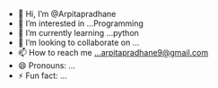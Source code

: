 - 👋 Hi, I’m @Arpitapradhane
- 👀 I’m interested in ...Programming
- 🌱 I’m currently learning ...python
- 💞️ I’m looking to collaborate on ...
- 📫 How to reach me ...arpitapradhane9@gmail.com
- 😄 Pronouns: ...
- ⚡ Fun fact: ...

<!---
Arpitapradhane/Arpitapradhane is a ✨ special ✨ repository because its `README.md` (this file) appears on your GitHub profile.
You can click the Preview link to take a look at your changes.
--->
